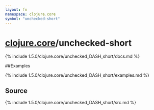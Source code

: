 ```yaml
---
layout: fn
namespace: clojure.core
symbol: "unchecked-short"
---
```


# [clojure.core](../)/unchecked-short

{% include 1.5.0/clojure.core/unchecked_DASH_short/docs.md %}

##Examples

{% include 1.5.0/clojure.core/unchecked_DASH_short/examples.md %}
## Source
{% include 1.5.0/clojure.core/unchecked_DASH_short/src.md %}

